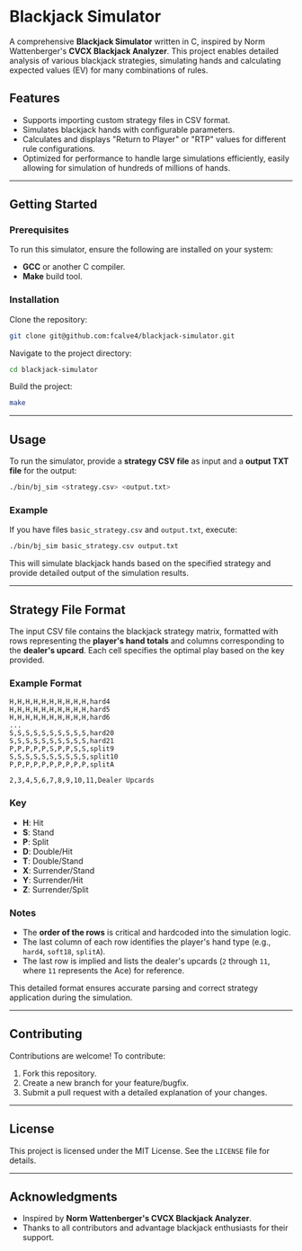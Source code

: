 # Blackjack Simulator

A comprehensive **Blackjack Simulator** written in C, inspired by Norm Wattenberger's **CVCX Blackjack Analyzer**. This project enables detailed analysis of various blackjack strategies, simulating hands and calculating expected values (EV) for many combinations of rules.

## Features

- Supports importing custom strategy files in CSV format.
- Simulates blackjack hands with configurable parameters.
- Calculates and displays "Return to Player" or "RTP" values for different rule configurations.
- Optimized for performance to handle large simulations efficiently, easily allowing for simulation of hundreds of millions of hands.

---

## Getting Started

### Prerequisites

To run this simulator, ensure the following are installed on your system:

- **GCC** or another C compiler.
- **Make** build tool.

### Installation

Clone the repository:

```bash
git clone git@github.com:fcalve4/blackjack-simulator.git
```

Navigate to the project directory:

```bash
cd blackjack-simulator
```

Build the project:

```bash
make
```

---

## Usage

To run the simulator, provide a **strategy CSV file** as input and a **output TXT file** for the output:

```bash
./bin/bj_sim <strategy.csv> <output.txt>
```

### Example

If you have files `basic_strategy.csv` and `output.txt`, execute:

```bash
./bin/bj_sim basic_strategy.csv output.txt
```

This will simulate blackjack hands based on the specified strategy and provide detailed output of the simulation results.

---
## Strategy File Format

The input CSV file contains the blackjack strategy matrix, formatted with rows representing the **player's hand totals** and columns corresponding to the **dealer's upcard**. Each cell specifies the optimal play based on the key provided.

### Example Format

```csv
H,H,H,H,H,H,H,H,H,H,hard4
H,H,H,H,H,H,H,H,H,H,hard5
H,H,H,H,H,H,H,H,H,H,hard6
...
S,S,S,S,S,S,S,S,S,S,hard20
S,S,S,S,S,S,S,S,S,S,hard21
P,P,P,P,P,S,P,P,S,S,split9
S,S,S,S,S,S,S,S,S,S,split10
P,P,P,P,P,P,P,P,P,P,splitA

2,3,4,5,6,7,8,9,10,11,Dealer Upcards
```

### Key
- **H**: Hit  
- **S**: Stand  
- **P**: Split
- **D**: Double/Hit  
- **T**: Double/Stand  
- **X**: Surrender/Stand  
- **Y**: Surrender/Hit  
- **Z**: Surrender/Split  

### Notes
- The **order of the rows** is critical and hardcoded into the simulation logic.
- The last column of each row identifies the player's hand type (e.g., `hard4`, `soft18`, `splitA`).
- The last row is implied and lists the dealer's upcards (`2` through `11`, where `11` represents the Ace) for reference.

This detailed format ensures accurate parsing and correct strategy application during the simulation.

---

## Contributing

Contributions are welcome! To contribute:

1. Fork this repository.
2. Create a new branch for your feature/bugfix.
3. Submit a pull request with a detailed explanation of your changes.

---

## License

This project is licensed under the MIT License. See the `LICENSE` file for details.

---

## Acknowledgments

- Inspired by **Norm Wattenberger's CVCX Blackjack Analyzer**.
- Thanks to all contributors and advantage blackjack enthusiasts for their support.

